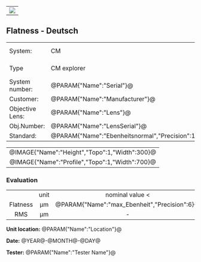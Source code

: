 <!--   EvalAlgoName=Ebenheit -->


||
|-:|
|![](logo.png)|

## Flatness - Deutsch

 


|||||
|-|-|-|-|
|System: |  CM |Calibration instruction:| VDI/VDE 2655 Part 1.2|
|Type|  CM explorer| Certificate number: |@PARAM{"Name":"Serial"}@-@YEAR@@MONTH@@DAY@|
|System number:| @PARAM{"Name":"Serial"}@|||
|Customer:| @PARAM{"Name":"Manufacturer"}@|||
|Objective Lens: |@PARAM{"Name":"Lens"}@|||
|Obj.Number:| @PARAM{"Name":"LensSerial"}@|||
|Standard: |@PARAM{"Name":"Ebenheitsnormal","Precision":12}@|||

 

||
|:-:|
|@IMAGE{"Name":"Height","Topo":1,"Width":300}@|
|@IMAGE{"Name":"Profile","Topo":1,"Width":700}@|

 
 
 
### Evaluation

|||||||
|:-:|:-:|:-:|:-:|:-:|:-:|
| |unit|nominal value <| tolerance +/- | actual value| status|
| Flatness   | µm| @PARAM{"Name":"max_Ebenheit","Precision":6}@ |     |  @PARAM{"Name":"Sz","Precision":6}@ | <span id="control"> Ok</span>|
| RMS| µm| - |    @PARAM{"Name":"Toleranz","Precision":6}@ |  @PARAM{"Name":"Sq","Precision":6}@ | <span id="controlRMS"> Ok</span>|
 


__Unit location:__ @PARAM{"Name":"Location"}@

__Date:__ @YEAR@-@MONTH@-@DAY@ 

__Tester:__ @PARAM{"Name":"Tester Name"}@

 

 

<script>

var PARAM = @PJSON{"Set":0}@;
var META = @MJSON{"Set":0}@;

 var Result = {"value":0,"nominal":0,"status":"","timestamp":0};

var value =   @PARAM{"Name":"Sz","Precision":3}@;
var nominal = @PARAM{"Name":"max_Ebenheit","Precision":6}@;
var tolerance = 0;
var status = ""; 



if(    value > nominal+tolerance) 
{
  status = "not Ok";
} 
else
{
  status = "Ok";
}
document.getElementById("control").innerHTML = status;



Result["value"] = value ;
Result["nominal"] = nominal ;
Result["status"] = status ;
Result["timestamp"] = Date.now();
sessionStorage.setItem(document.title+"Result", JSON.stringify(Result));

</script>

 